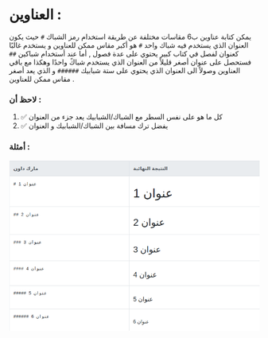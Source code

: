 # العناوين :

يمكن كتابة عناوين ب6 مقاسات مختلفة عن طريقة استخدام رمز الشباك `#` حيث يكون العنوان الذي يستخدم فيه شباك واحد `#` هو أكبر مقاس ممكن للعناوين و يستخدم غالبًا كعنوان لفصل في كتاب كبير يحتوي على عدة فصول , أما عند أستخدام شباكين `##` فستحصل على عنوان أصغر قليلاً من العنوان الذي يستخدم شباكً واحدًا وهكذا مع باقي العناوين وصولاً الى العنوان الذي يحتوي على ستة شبابيك `######` و الذي يعد أصغر مقاس ممكن للعناوين .

### لاحظ أن :
1. ✅ كل ما هو على نفس السطر مع الشباك/الشبابيك يعد جزء من العنوان
2. ✅ يفضل ترك مسافة بين الشباك/الشبابيك و العنوان

### أمثلة :

![headers](imgs/headers.png)




